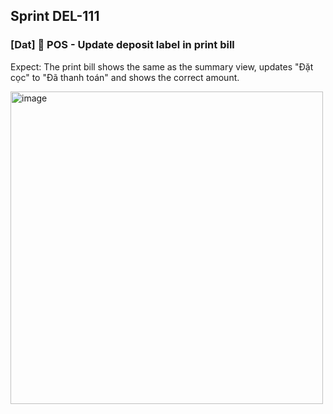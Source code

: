 ## Sprint DEL-111

### [Dat] 🚀 POS - Update deposit label in print bill

Expect: The print bill shows the same as the summary view, updates "Đặt cọc" to "Đã thanh toán" and shows the correct amount.

<img width="500" alt="image" src="https://github.com/Maffiaco/documentation/assets/51017791/349d989a-ea34-4922-ac4b-61fa11ec268c">
